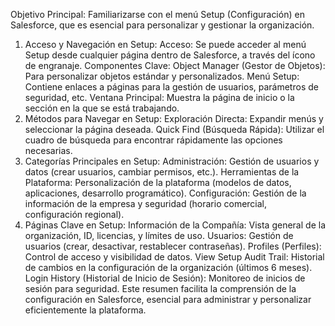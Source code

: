 Objetivo Principal: Familiarizarse con el menú Setup (Configuración) en Salesforce, que es esencial para personalizar y gestionar la organización.

1. Acceso y Navegación en Setup:
Acceso: Se puede acceder al menú Setup desde cualquier página dentro de Salesforce, a través del ícono de engranaje.
Componentes Clave:
Object Manager (Gestor de Objetos): Para personalizar objetos estándar y personalizados.
Menú Setup: Contiene enlaces a páginas para la gestión de usuarios, parámetros de seguridad, etc.
Ventana Principal: Muestra la página de inicio o la sección en la que se está trabajando.
2. Métodos para Navegar en Setup:
Exploración Directa: Expandir menús y seleccionar la página deseada.
Quick Find (Búsqueda Rápida): Utilizar el cuadro de búsqueda para encontrar rápidamente las opciones necesarias.
3. Categorías Principales en Setup:
Administración: Gestión de usuarios y datos (crear usuarios, cambiar permisos, etc.).
Herramientas de la Plataforma: Personalización de la plataforma (modelos de datos, aplicaciones, desarrollo programático).
Configuración: Gestión de la información de la empresa y seguridad (horario comercial, configuración regional).
4. Páginas Clave en Setup:
Información de la Compañía: Vista general de la organización, ID, licencias, y límites de uso.
Usuarios: Gestión de usuarios (crear, desactivar, restablecer contraseñas).
Profiles (Perfiles): Control de acceso y visibilidad de datos.
View Setup Audit Trail: Historial de cambios en la configuración de la organización (últimos 6 meses).
Login History (Historial de Inicio de Sesión): Monitoreo de inicios de sesión para seguridad.
Este resumen facilita la comprensión de la configuración en Salesforce, esencial para administrar y personalizar eficientemente la plataforma.